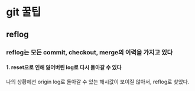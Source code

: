 # git 꿀팁

## reflog

### reflog는 모든 commit, checkout, merge의 이력을 가지고 있다

#### 1. reset으로 인해 잃어버린 log로 다시 돌아갈 수 있다

나의 상황헤선 origin log로 돌아갈 수 있는 해시값이 보이질 않아서, reflog로 찾았다.
